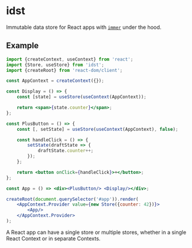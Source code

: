 # idst

Immutable data store for React apps with [`immer`](https://www.npmjs.com/package/immer) under the hood.

## Example

```jsx
import {createContext, useContext} from 'react';
import {Store, useStore} from 'idst';
import {createRoot} from 'react-dom/client';

const AppContext = createContext({});

const Display = () => {
    const [state] = useStore(useContext(AppContext));

    return <span>{state.counter}</span>;
};

const PlusButton = () => {
    const [, setState] = useStore(useContext(AppContext), false);

    const handleClick = () => {
        setState(draftState => {
            draftState.counter++;
        });
    };

    return <button onClick={handleClick}>+</button>;
};

const App = () => <div><PlusButton/> <Display/></div>;

createRoot(document.querySelector('#app')).render(
    <AppContext.Provider value={new Store({counter: 42})}>
        <App/>
    </AppContext.Provider>
);
```

A React app can have a single store or multiple stores, whether in a single React Context or in separate Contexts.
